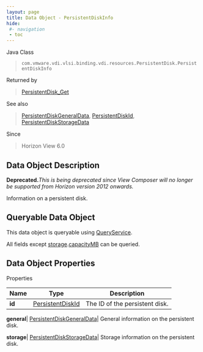 ```yaml
---
layout: page
title: Data Object - PersistentDiskInfo
hide:
 #- navigation
 - toc
---
```






Java Class  
> `com.vmware.vdi.vlsi.binding.vdi.resources.PersistentDisk.PersistentDiskInfo`

Returned by  
> [PersistentDisk_Get](vdi.resources.PersistentDisk.md#get)

See also  
> [PersistentDiskGeneralData](vdi.resources.PersistentDisk.PersistentDiskGeneralData.md), [PersistentDiskId](vdi.entity.PersistentDiskId.md), [PersistentDiskStorageData](vdi.resources.PersistentDisk.PersistentDiskStorageData.md)

Since  
> Horizon View 6.0


## Data Object Description 

**Deprecated.**_This is being deprecated since View Composer will no longer be supported from Horizon version 2012 onwards._

Information on a persistent disk. 

##  Queryable Data Object 

This data object is queryable using [QueryService](vdi.query.QueryService.md "QueryService"). 

All fields except [storage](vdi.resources.PersistentDisk.PersistentDiskInfo.md#storage).[capacityMB](vdi.resources.PersistentDisk.PersistentDiskStorageData.md#capacityMB) can be queried. 

## Data Object Properties

Properties

Name |  Type |  Description   
---|---|---  
**id**| [PersistentDiskId](vdi.entity.PersistentDiskId.md)|  The ID of the persistent disk.   
  
**general**| [PersistentDiskGeneralData](vdi.resources.PersistentDisk.PersistentDiskGeneralData.md)|  General information on the persistent disk.   
  
**storage**| [PersistentDiskStorageData](vdi.resources.PersistentDisk.PersistentDiskStorageData.md)|  Storage information on the persistent disk.   
  
  
  

  
  

